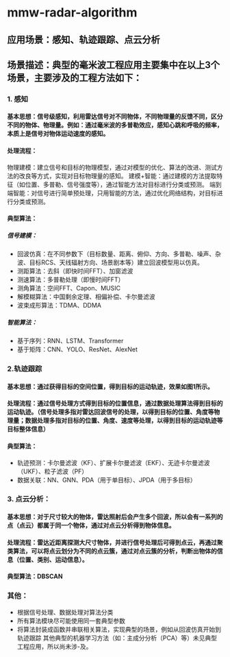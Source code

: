 # mmw-radar-algorithm

## 应用场景：感知、轨迹跟踪、点云分析
## 场景描述：典型的毫米波工程应用主要集中在以上3个场景，主要涉及的工程方法如下：
### 1. 感知
#### 基本思想：信号级感知，利用雷达信号对不同物体，不同物理量的反馈不同，区分不同的物体、物理量。例如：通过毫米波的多普勒效应，感知心跳和呼吸的频率，本质上是信号对物体运动速度的感知。
#### 处理流程：
物理建模：建立信号和目标的物理模型，通过对模型的优化、算法的改进、测试方法的改良等方式，实现对目标物理量的感知。
建模+智能：通过建模的方法提取特征（如位置、多普勒、信号强度等），通过智能方法对目标进行分类或预测。
端到端智能：对信号进行简单预处理，只用智能的方法，通过优化网络结构，对目标进行分类或预测。
#### 典型算法：
##### 信号建模：
- 回波仿真：在不同参数下（目标数量、距离、俯仰、方向、多普勒、噪声、杂波、目标RCS、天线辐射方向、场景剧本等）建立回波模型用以仿真。
- 测距算法：去斜（即快时间FFT）、加窗滤波
- 测速算法：多普勒处理（即慢时间FFT）
- 测角算法：空间FFT、Capon、MUSIC
- 解模糊算法：中国剩余定理、相偏补偿、卡尔曼滤波
- 波束成形算法：TDMA、DDMA
##### 智能算法：
- 基于序列：RNN、LSTM、Transformer
- 基于矩阵：CNN、YOLO、ResNet、AlexNet
### 2.轨迹跟踪
#### 基本思想：通过获得目标的空间位置，得到目标的运动轨迹，效果如图1所示。
#### 处理流程：通过信号处理方式得到目标的位置信息，通过数据处理算法得到目标的运动轨迹。（信号处理多指对雷达回波信号的处理，以得到目标的位置、角度等物理量；数据处理多指对目标的位置、角度、速度等处理，以得到目标的运动轨迹等目标整体信息）
#### 典型算法：
- 轨迹预测：卡尔曼滤波（KF）、扩展卡尔曼滤波（EKF）、无迹卡尔曼滤波（UKF）、粒子滤波（PF）
- 数据关联：NN、GNN、PDA（用于单目标）、JPDA（用于多目标）
### 3. 点云分析：
#### 基本思想：对于尺寸较大的物体，雷达照射后会产生多个回波，所以会有一系列的点（点云）都属于同一个物体，通过对点云分析得到物体信息。
#### 处理流程：雷达近距离探测大尺寸物体，并进行信号处理后可得到点云，再通过聚类算法，可以将点云划分为不同的点云簇，通过对点云簇的分析，判断出物体的信息（位置、类别、运动信息）。
#### 典型算法：DBSCAN

### 其他：
- 根据信号处理、数据处理对算法分类
- 所有算法模块尽可能使用同一套典型参数
- 将算法封装成函数并串联相关算法，实现典型的场景，例如从回波仿真开始到轨迹跟踪
其他典型的机器学习方法（如：主成分分析（PCA）等）未见典型工程应用，所以尚未涉-及。
